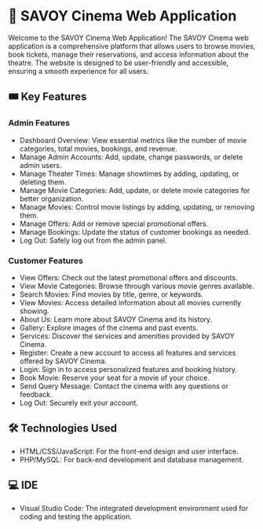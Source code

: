 # 🎥 SAVOY Cinema Web Application #
Welcome to the SAVOY Cinema Web Application! The SAVOY Cinema web application is a comprehensive platform that allows users to browse movies, book tickets, manage their reservations, and access information about the theatre. The website is designed to be user-friendly and accessible, ensuring a smooth experience for all users.

## 🎟️ Key Features ##
### Admin  Features ###
- Dashboard Overview: View essential metrics like the number of movie categories, total movies, bookings, and revenue.
- Manage Admin Accounts: Add, update, change passwords, or delete admin users.
- Manage Theater Times: Manage showtimes by adding, updating, or deleting them.
- Manage Movie Categories: Add, update, or delete movie categories for better organization.
- Manage Movies: Control movie listings by adding, updating, or removing them.
- Manage Offers: Add or remove special promotional offers.
- Manage Bookings: Update the status of customer bookings as needed.
- Log Out: Safely log out from the admin panel.

### Customer  Features ###
- View Offers: Check out the latest promotional offers and discounts.
- View Movie Categories: Browse through various movie genres available.
- Search Movies: Find movies by title, genre, or keywords.
- View Movies: Access detailed information about all movies currently showing.
- About Us: Learn more about SAVOY Cinema and its history.
- Gallery: Explore images of the cinema and past events.
- Services: Discover the services and amenities provided by SAVOY Cinema.
- Register: Create a new account to access all features and services offered by SAVOY Cinema.
- Login: Sign in to access personalized features and booking history.
- Book Movie: Reserve your seat for a movie of your choice.
- Send Query Message: Contact the cinema with any questions or feedback.
- Log Out: Securely exit your account.



## 🛠️ Technologies Used ##
- HTML/CSS/JavaScript: For the front-end design and user interface.
- PHP/MySQL: For back-end development and database management.

## 💻 IDE ##
- Visual Studio Code: The integrated development environment used for coding and testing the application.
